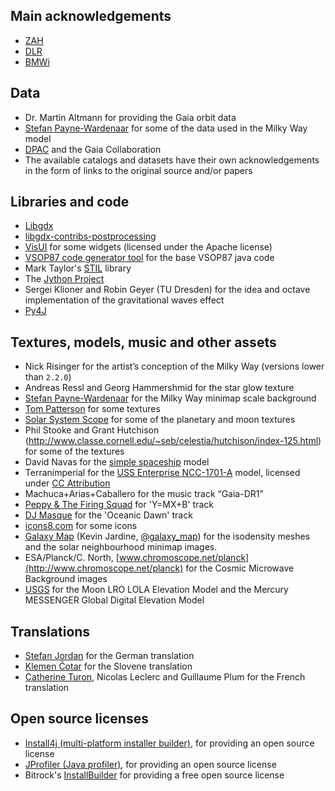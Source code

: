 ## Main acknowledgements

-  [ZAH](http://www.zah.uni-heidelberg.de/ari/)
-  [DLR](http://www.dlr.de/)
-  [BMWi](http://www.bmwi.de)

## Data

-  Dr. Martin Altmann for providing the Gaia orbit data
-  [Stefan Payne-Wardenaar](http://twitter.com/StefanPWinc) for some of the data used in the Milky Way model
-  [DPAC](https://www.cosmos.esa.int/web/gaia/dpac/consortium) and the Gaia Collaboration
-  The available catalogs and datasets have their own acknowledgements in the form of links to the original source and/or papers

## Libraries and code

-  [Libgdx](libgdx.badlogicgames.com)
-  [libgdx-contribs-postprocessing](https://github.com/manuelbua/libgdx-contribs/tree/master/postprocessing)
-  [VisUI](https://github.com/kotcrab/vis-editor/wiki/VisUI) for some widgets (licensed under the Apache license)
-  [VSOP87 code generator tool](http://neoprogrammics.com/vsop87/source_code_generator_tool/) for the base VSOP87 java code
-  Mark Taylor's [STIL](http://www.star.bristol.ac.uk/~mbt/stil/) library
-  The [Jython Project](http://www.jython.org/)
-  Sergei Klioner and Robin Geyer (TU Dresden) for the idea and octave implementation of the gravitational waves effect
-  [Py4J](https://www.py4j.org)


## Textures, models, music and other assets

-  Nick Risinger for the artist’s conception of the Milky Way (versions lower than `2.2.0`)
-  Andreas Ressl and Georg Hammershmid for the star glow texture
-  [Stefan Payne-Wardenaar](http://twitter.com/StefanPWinc) for the Milky Way minimap scale background
-  [Tom Patterson](www.shadedrelief.com) for some textures
-  [Solar System Scope](http://www.solarsystemscope.com/) for some of the planetary and moon textures
-  Phil Stooke and Grant Hutchison (http://www.classe.cornell.edu/~seb/celestia/hutchison/index-125.html) for some of the textures
-  David Navas for the [simple spaceship](http://www.blendswap.com/user/DeNapes) model
-  Terranimperial for the [USS Enterprise NCC-1701-A](https://sketchfab.com/models/75156f5812e34342a3dd5c2ba394d4ed) model, licensed under [CC Attribution](http://creativecommons.org/licenses/by/4.0/)
-  Machuca+Arias+Caballero for the music track “Gaia-DR1”
-  [Peppy & The Firing Squad](http://sampleswap.org/artist/xnoybis#contact) for 'Y=MX+B' track
-  [DJ Masque](http://sampleswap.org/artist/djmasque) for the 'Oceanic Dawn' track
-  [icons8.com](https://icons8.com) for some icons
-  [Galaxy Map](http://galaxymap.org/) (Kevin Jardine, [@galaxy_map](https://twitter.com/galaxy_map)) for the isodensity meshes and the solar neighbourhood minimap images.
-  ESA/Planck/C. North, [www.chromoscope.net/planck](http://www.chromoscope.net/planck) for the Cosmic Microwave Background images
-  [USGS](https://astrogeology.usgs.gov) for the Moon LRO LOLA Elevation Model and the Mercury MESSENGER Global Digital Elevation Model

## Translations

-  [Stefan Jordan](mailto:jordan@ari.uni-heidelberg.de) for the German translation
-  [Klemen Čotar](mailto:klemen.cotar@fmf.uni-lj.si) for the Slovene translation
-  [Catherine Turon](mailto:cacatherine.turon@obspm.fr), Nicolas Leclerc and Guillaume Plum for the French translation

## Open source licenses

-  [Install4j (multi-platform installer builder)](http://www.ej-technologies.com/products/install4j/overview.html), for providing an open source license
-  [JProfiler (Java profiler)](http://www.ej-technologies.com/products/jprofiler/overview.html), for providing an open source license
-  Bitrock's [InstallBuilder](http://installbuilder.bitrock.com/) for providing a free open source license

